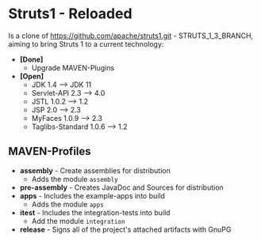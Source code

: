 # Struts1 - Reloaded

Is a clone of <https://github.com/apache/struts1.git> - STRUTS_1_3_BRANCH, aiming to bring Struts 1 to a current technology:

 * **[Done]**
    * Upgrade MAVEN-Plugins
 * **[Open]**
    * JDK 1.4 --> JDK 11
    * Servlet-API 2.3 --> 4.0
    * JSTL 1.0.2 --> 1.2
    * JSP 2.0 --> 2.3
    * MyFaces 1.0.9 --> 2.3
    * Taglibs-Standard 1.0.6 --> 1.2

## MAVEN-Profiles

 * **assembly** - Create assemblies for distribution
     * Adds the module `assembly`
 * **pre-assembly** - Creates JavaDoc and Sources for distribution
 * **apps** - Includes the example-apps into build
     * Adds the module `apps`
 * **itest** - Includes the integration-tests into build
     * Add the module `integration`
 * **release** - Signs all of the project's attached artifacts with GnuPG